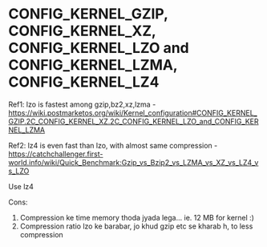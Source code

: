 # CONFIG_KERNEL_GZIP, CONFIG_KERNEL_XZ, CONFIG_KERNEL_LZO and CONFIG_KERNEL_LZMA, CONFIG_KERNEL_LZ4

Ref1: lzo is fastest among gzip,bz2,xz,lzma - https://wiki.postmarketos.org/wiki/Kernel_configuration#CONFIG_KERNEL_GZIP.2C_CONFIG_KERNEL_XZ.2C_CONFIG_KERNEL_LZO_and_CONFIG_KERNEL_LZMA

Ref2: lz4 is even fast than lzo, with almost same compression - https://catchchallenger.first-world.info/wiki/Quick_Benchmark:Gzip_vs_Bzip2_vs_LZMA_vs_XZ_vs_LZ4_vs_LZO

Use lz4

Cons:
1. Compression ke time memory thoda jyada lega... ie. 12 MB for kernel :)
2. Compression ratio lzo ke barabar, jo khud gzip etc se kharab h, to less compression

